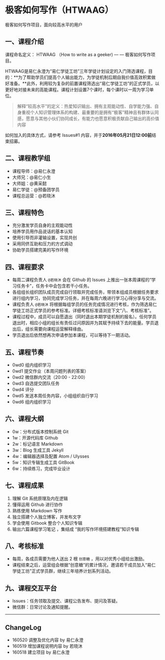 # 极客如何写作（HTWAAG）

极客如何写作项目，面向较高水平的用户

## 一、课程介绍

课程命名定义： HTWAAG （How to write as a geeker) — — 极客如何写作项目。

HTWAAG是易仁永澄为“易仁学徒工坊”三年学徒计划设定的入门筛选课程，目的：**为了帮助学员们提高个人输出能力，为学徒机制后期自我价值高效积累做好准备。**此外，利用较为复杂的前置课程筛选出“易仁学徒工坊”的正式学员，以更好地对接未来的高能课程。课程计划设置7个课时，每个课时以一周为学习单位。

> 解释“较高水平”的定义：热爱知识输出、拥有主观能动性、自学能力强、自身重视个人知识管理体系的构建、最重要的是拥有“极客”精神且有群体认同感，愿意与其他小伙们协同成长，有能力也愿意积极贡献自己输出的高价值内容

如何加入的具体方式，请参考 Issues#1 内容，并于**2016年05月21日12:00前**结束招募。

## 二、课程教学组

- 课程导师：@易仁永澄
- 大师兄：@易仁小生
- 大师姐：@黄采懿
- 易仁学徒：@预备团学员
- 课程总运营：@若晓沐

## 三、课程特色

- 充分激发学员自身的主观能动性
- 培养学员用作品说话的基本认知
- 使用引导而非灌输设置，实现共创
- 采用同侪互助和压力的方式调动
- 协助学员搭建完美的写作环境

## 四、课程要求

 - 每周二课程负责人 `@若晓沐` 会在 Github 的 Issues 上推出一张本周课程的“学习任务卡”，任务卡中会包含若干小任务。
 - 各组组长组织团队成员完成自行领取并完成任务，带领本组成员根据任务要求进行组内学习，协同完成学习任务，并在每周六晚进行学习心得分享与交流。
 - 课程负责人 `@若晓沐` 将根据每组学员的任务完成情况进行考核，作为筛选易仁学徒工坊正式学员的参考标准。详细考核标准请浏览下文“八、考核标准”。
 - 课程过程中，成员可以自愿退出（同时退出本期学徒机制的报名）。任何学员退出时，相应小组的组长有责任过问原因并为其赋予持续下去的能量。学员退出后，组长需要向课程运营解释缘由。
 - 学员退出后依然想再次申请参加本课程，可以等待下一期活动。
## 五、课程节奏

- 0wd0 组内组织学习
- 0wd1 提交作业（本周问题列表的答案）
- 0wd2 微信群内交流（20:00 - 22:00）
- 0wd3 自选提交团队任务
- 0wd4 评分
- 0wd5 发送本周任务内容，小组组织自行学习
- 0wd6 组内组织学习

## 六、课程大纲

- 0w：分布式版本控制系统 Git
- 1w：开源代码库 Github
- 2w：标记语言 Markdown 
- 3w：Blog 生成工具 Jekyll 
- 4w：编辑器选择及配置 Atom / Ulysses
- 5w：知识专辑生成工具 GitBook 
- 6w：持续练习，完成毕业设计

## 七、课程成果

1. 理解 Git 系统原理及内在逻辑
2. 懂得运用 Github 进行协作
3. 熟练使用 Markdown 写作
4. 独立搭建个人独立博客，并发布文字
5. 学会使用 Gitbook 整合个人知识专辑
7. 输出六篇课程学习笔记 ，集结成 “我的写作环境搭建教程”知识专辑

## 八、考核标准

- 每周，各成员需要为他人送出 2 根 `创意糖` ，用以对优秀小组给出激励。
- 课程结束之后，运营组会根据“创意糖”的累计情况，邀请若干成员加入“易仁学徒工坊”正式学员群，继续三年培养计划系列活动。

## 九、课程交互平台

- Issues：任务领取及提交、课程公告发布、提问及答疑。
- 微信群：日常讨论及通知提醒。

---- 

## ChangeLog


- 160520 调整及优化内容 by 易仁永澄
- 160519 增加课程说明内容 by 若晓沐
- 160518 建立项目 by 易仁永澄
